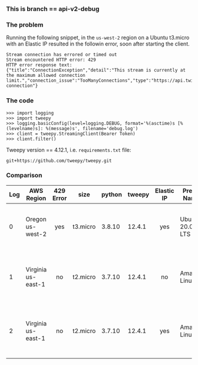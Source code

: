 ### This is branch == api-v2-debug
### The problem
Running the following snippet, in the `us-west-2` region on a Ubuntu t3.micro with an Elastic IP
resulted in the followin error, soon after starting the client.
```
Stream connection has errored or timed out
Stream encountered HTTP error: 429
HTTP error response text: {"title":"ConnectionException","detail":"This stream is currently at the maximum allowed connection limit.","connection_issue":"TooManyConnections","type":"https://api.twitter.com/2/problems/streaming-connection"}
```

### The code
```
>>> import logging
>>> import tweepy
>>> logging.basicConfig(level=logging.DEBUG, format='%(asctime)s [%(levelname)s]: %(message)s', filename='debug.log')
>>> client = tweepy.StreamingClient(Bearer Token)
>>> client.filter()
```

Tweepy version == 4.12.1, i.e. `requirements.txt` file:
```
git+https://github.com/tweepy/tweepy.git
```

### Comparison
|Log|AWS Region|429 Error|size|python|tweepy|Elastic IP|Pretty Name|ami id|arch|GCC|AMI Description|
|---|--------|  :---:  |----|------|------|  :---:   |-----------|------|----|---|---------------|
|0|Oregon us-west-2|yes|t3.micro|3.8.10|12.4.1|yes|Ubuntu 20.04.5 LTS|ami-05b45bd47471e1710|x86_64|[GCC 9.4.0] on linux|Canonical, Ubuntu, 20.04 LTS, amd64 focal image build on 2022-01-31|
|1|Virginia us-east-1|no|t2.micro|3.7.10|12.4.1|no|Amazon Linux 2|ami-09d3b3274b6c5d4aa|x86_64|[GCC 7.3.1 20180712 (Red Hat 7.3.1-13)] on linux|Amazon Linux 2 Kernel 5.10 AMI 2.0.20221004.0 x86_64 HVM gp2|
|2|Virginia us-east-1|no|t2.micro|3.7.10|12.4.1|yes|Amazon Linux 2|ami-09d3b3274b6c5d4aa|x86_64|[GCC 7.3.1 20180712 (Red Hat 7.3.1-13)] on linux|Amazon Linux 2 Kernel 5.10 AMI 2.0.20221004.0 x86_64 HVM gp2||
<!--
# vim: ai et ts=4 sw=4 sts=4 nu
-->
